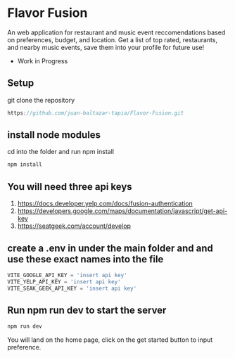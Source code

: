 # Flavor Fusion 

An web application for restaurant and music event reccomendations based on preferences, budget, and location. Get a list of top rated, restaurants, and nearby music events, save them into your profile for future use! 

* Work in Progress


## Setup

git clone the repository
```js
https://github.com/juan-baltazar-tapia/Flavor-Fusion.git
```
## install node modules
cd into the folder and run npm install
```js
npm install
```
## You will need three api keys
1. https://docs.developer.yelp.com/docs/fusion-authentication
2. https://developers.google.com/maps/documentation/javascript/get-api-key
3. https://seatgeek.com/account/develop

## create a .env in under the main folder and and use these exact names into the file
```js
VITE_GOOGLE_API_KEY = 'insert api key'
VITE_YELP_API_KEY = 'insert api key'
VITE_SEAK_GEEK_API_KEY = 'insert api key'
```

## Run npm run dev to start the server
```js
npm run dev
```

You will land on the home page, click on the get started button to input preference.


